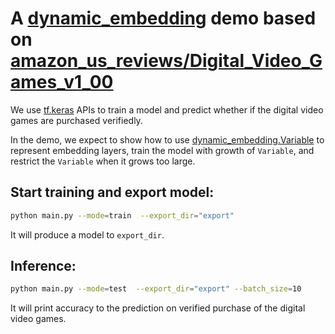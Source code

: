 # A [dynamic_embedding](https://github.com/tensorflow/recommenders-addons/blob/master/docs/api_docs/tfra/dynamic_embedding.md) demo based on [amazon_us_reviews/Digital_Video_Games_v1_00](https://www.tensorflow.org/datasets/catalog/amazon_us_reviews)

We use [tf.keras](https://www.tensorflow.org/api_docs/python/tf/keras) APIs to train a model and predict whether if the digital video games are purchased verifiedly.

In the demo, we expect to show how to use [dynamic_embedding.Variable](https://github.com/tensorflow/recommenders-addons/blob/master/docs/api_docs/tfra/dynamic_embedding/Variable.md) to represent embedding layers, train the model with growth of `Variable`, and restrict the `Variable` when it grows too large.


## Start training and export model:
```bash
python main.py --mode=train  --export_dir="export"
```
It will produce a model to `export_dir`.

## Inference:
```bash
python main.py --mode=test  --export_dir="export" --batch_size=10
```
It will print accuracy to the prediction on verified purchase of the digital video games.